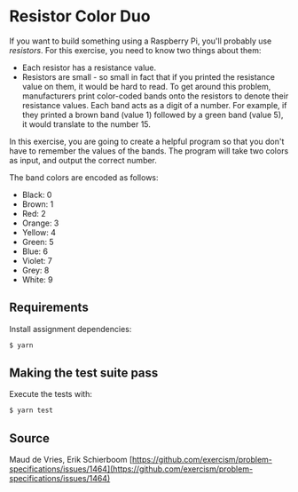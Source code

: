 # Resistor Color Duo

If you want to build something using a Raspberry Pi, you'll probably use _resistors_. For this exercise, you need to know two things about them:

* Each resistor has a resistance value.
* Resistors are small - so small in fact that if you printed the resistance value on them, it would be hard to read.
To get around this problem, manufacturers print color-coded bands onto the resistors to denote their resistance values. Each band acts as a digit of a number. For example, if they printed a brown band (value 1) followed by a green band (value 5), it would translate to the number 15.

In this exercise, you are going to create a helpful program so that you don't have to remember the values of the bands. The program will take two colors as input, and output the correct number.

The band colors are encoded as follows:

- Black: 0
- Brown: 1
- Red: 2
- Orange: 3
- Yellow: 4
- Green: 5
- Blue: 6
- Violet: 7
- Grey: 8
- White: 9

## Requirements

Install assignment dependencies:

```bash
$ yarn
```

## Making the test suite pass

Execute the tests with:

```bash
$ yarn test
```

## Source

Maud de Vries, Erik Schierboom [https://github.com/exercism/problem-specifications/issues/1464](https://github.com/exercism/problem-specifications/issues/1464)
